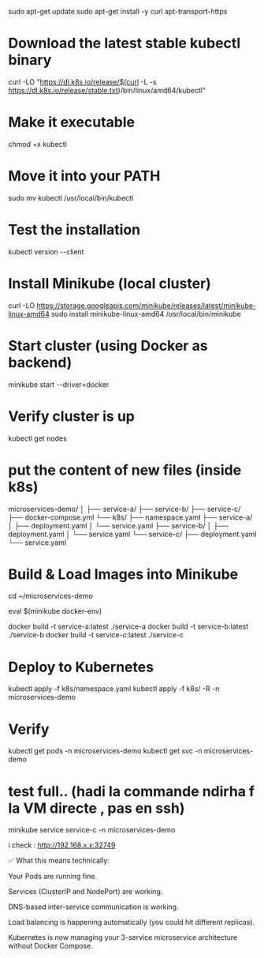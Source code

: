 sudo apt-get update
sudo apt-get install -y curl apt-transport-https


# Download the latest stable kubectl binary
curl -LO "https://dl.k8s.io/release/$(curl -L -s https://dl.k8s.io/release/stable.txt)/bin/linux/amd64/kubectl"

# Make it executable
chmod +x kubectl

# Move it into your PATH
sudo mv kubectl /usr/local/bin/kubectl

# Test the installation
kubectl version --client

# Install Minikube (local cluster)
curl -LO https://storage.googleapis.com/minikube/releases/latest/minikube-linux-amd64
sudo install minikube-linux-amd64 /usr/local/bin/minikube

# Start cluster (using Docker as backend)
minikube start --driver=docker

# Verify cluster is up
kubectl get nodes



# put the content of new files (inside k8s)

microservices-demo/
│
├── service-a/
├── service-b/
├── service-c/
├── docker-compose.yml
└── k8s/
    ├── namespace.yaml
    ├── service-a/
    │   ├── deployment.yaml
    │   └── service.yaml
    ├── service-b/
    │   ├── deployment.yaml
    │   └── service.yaml
    └── service-c/
        ├── deployment.yaml
        └── service.yaml



# Build & Load Images into Minikube 

cd ~/microservices-demo

eval $(minikube docker-env)

docker build -t service-a:latest ./service-a
docker build -t service-b:latest ./service-b
docker build -t service-c:latest ./service-c



# Deploy to Kubernetes

kubectl apply -f k8s/namespace.yaml
kubectl apply -f k8s/ -R -n microservices-demo

# Verify
kubectl get pods -n microservices-demo
kubectl get svc -n microservices-demo




# test full.. (hadi la commande ndirha f la VM directe , pas en ssh)
minikube service service-c -n microservices-demo


i check :   http://192.168.x.x:32749




✅ What this means technically:

Your Pods are running fine.

Services (ClusterIP and NodePort) are working.

DNS-based inter-service communication is working.

Load balancing is happening automatically (you could hit different replicas).

Kubernetes is now managing your 3-service microservice architecture without Docker Compose.
